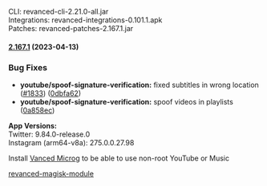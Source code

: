 CLI: revanced-cli-2.21.0-all.jar  
Integrations: revanced-integrations-0.101.1.apk  
Patches: revanced-patches-2.167.1.jar  

#### [2.167.1](https://github.com/revanced/revanced-patches/compare/v2.167.0...v2.167.1) (2023-04-13)
### Bug Fixes
* **youtube/spoof-signature-verification:** fixed subtitles in wrong location ([#1833](https://github.com/revanced/revanced-patches/issues/1833)) ([0dbfa62](https://github.com/revanced/revanced-patches/commit/0dbfa6247e6e7ff51e8fee86fd798f693ab05bcf))
* **youtube/spoof-signature-verification:** spoof videos in playlists ([0a858ec](https://github.com/revanced/revanced-patches/commit/0a858ecef3f152dfd97e7f2d27501201968de4e4))

  
**App Versions:**  
Twitter: 9.84.0-release.0  
Instagram (arm64-v8a): 275.0.0.27.98  

Install [Vanced Microg](https://github.com/TeamVanced/VancedMicroG/releases) to be able to use non-root YouTube or Music  

[revanced-magisk-module](https://github.com/j-hc/revanced-magisk-module)  
